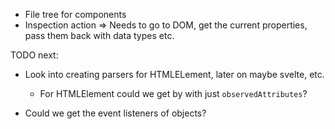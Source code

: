 - File tree for components
- Inspection action => Needs to go to DOM, get the current properties, pass them back with data types etc.


TODO next:

- Look into creating parsers for HTMLELement, later on maybe svelte, etc.
    - For HTMLElement could we get by with just `observedAttributes`?
    

- Could we get the event listeners of objects?
